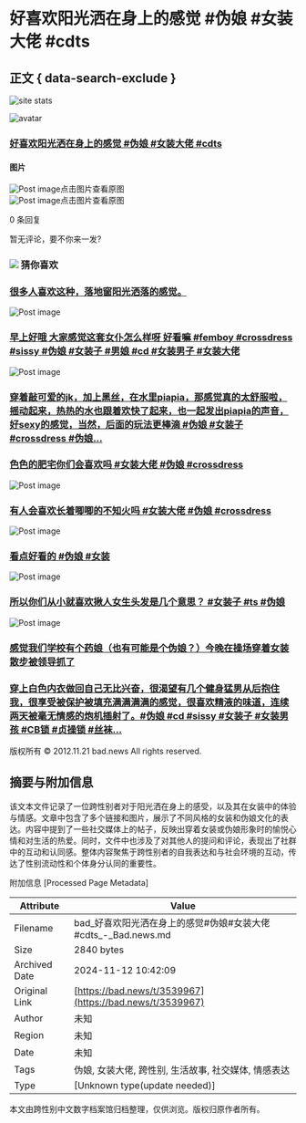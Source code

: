 # 好喜欢阳光洒在身上的感觉 #伪娘 #女装大佬 #cdts

## 正文 { data-search-exclude }


![site stats](https://c.statcounter.com/12770071/0/4dcaea1f/1/)

![avatar](https://bad.news/images/default_avatar_400x400.jpeg)

### [好喜欢阳光洒在身上的感觉 #伪娘 #女装大佬 #cdts](https://twitter.com/sissykirari/status/1480108886900502534)

#### 图片

![Post image](https://pbs.twimg.com/media/FIpnKVDacAgb3xm.jpg)点击图片查看原图  
![Post image](https://pbs.twimg.com/media/FIpnLRYaUAAIq3Z.jpg)点击图片查看原图

0 条回复

暂无评论，要不你来一发?

### ![](/images/icon_6.png) 猜你喜欢

### [很多人喜欢这种，落地窗阳光洒落的感觉。](https://twitter.com/qiancaobuzhiqiu/status/1607202448808214529)

![Post image](https://twitter.com/qiancaobuzhiqiu/status/1607202448808214529)

### [早上好哦 大家感觉这套女仆怎么样呀 好看嘛 #femboy #crossdress #sissy #伪娘 #女装子 #男娘 #cd #女装男子 #女装大佬](https://twitter.com/Chuyue_ii/status/1427430748382916613)

![Post image](https://twitter.com/Chuyue_ii/status/1427430748382916613)

### [穿着敲可爱的jk，加上黑丝，在水里piapia，那感觉真的太舒服啦，摇动起来，热热的水也跟着欢快了起来，也一起发出piapia的声音，好sexy的感觉，当然，后面的玩法更棒滴 #伪娘 #女装子 #crossdress #伪娘…](https://twitter.com/mylove701023/status/1452076006932574210)

### [色色的肥宅你们会喜欢吗 #女装大佬 #伪娘 #crossdress](https://twitter.com/9797san/status/1508046143502303238)

![Post image](https://twitter.com/9797san/status/1508046143502303238)

### [有人会喜欢长着唧唧的不知火吗 #女装大佬 #伪娘 #crossdress](https://twitter.com/9797san/status/1505862088203583489)

![Post image](https://twitter.com/9797san/status/1505862088203583489)

### [看点好看的 #伪娘 #女装](https://twitter.com/KilluaTsuna/status/1603403176207863808)

![Post image](https://twitter.com/KilluaTsuna/status/1603403176207863808)

### [所以你们从小就喜欢揪人女生头发是几个意思？ #女装子 #ts #伪娘](https://twitter.com/AshleyMei6/status/1468027298137862144)

![Post image](https://twitter.com/AshleyMei6/status/1468027298137862144)

### [感觉我们学校有个药娘（也有可能是个伪娘？）今晚在操场穿着女装散步被领导抓了](https://twitter.com/pxwwu_chan/status/1445024219599818758)

### [穿上白色内衣做回自己无比兴奋，很渴望有几个健身猛男从后抱住我，很享受被保护被填充满满满满的感觉，很喜欢精液的味道，连续两天被毫无情感的炮机插射了。#伪娘 #cd #sissy #女装子 #女装男孩 #CB锁 #贞操锁 #丝袜…](https://twitter.com/MMDDJB/status/1423702093961990144)

版权所有 © 2012.11.21 bad.news All rights reserved.

## 摘要与附加信息

<!-- tcd_abstract -->
该文本文件记录了一位跨性别者对于阳光洒在身上的感受，以及其在女装中的体验与情感。文章中包含了多个链接和图片，展示了不同风格的女装和伪娘文化的表达。内容中提到了一些社交媒体上的帖子，反映出穿着女装或伪娘形象时的愉悦心情和对生活的热爱。同时，文件中也涉及了对其他人的提问和评论，表现出了社群中的互动和认同感。整体内容聚焦于跨性别者的自我表达和与社会环境的互动，传达了性别流动性和个体身分认同的重要性。
<!-- tcd_abstract_end -->

附加信息 [Processed Page Metadata]

| Attribute       | Value                                  |
|-----------------|----------------------------------------|
| Filename        | bad_好喜欢阳光洒在身上的感觉#伪娘#女装大佬#cdts_-_Bad.news.md                             |
| Size            | 2840 bytes                           |
| Archived Date   | 2024-11-12 10:42:09                             |
| Original Link   | [https://bad.news/t/3539967](https://bad.news/t/3539967)                       |
| Author          | 未知                               |
| Region          | 未知                               |
| Date            | 未知                                 |
| Tags            | 伪娘, 女装大佬, 跨性别, 生活故事, 社交媒体, 情感表达                                 |
| Type            | [Unknown type(update needed)]                                 |
<!-- tcd_table_end -->

本文由跨性别中文数字档案馆归档整理，仅供浏览。版权归原作者所有。
